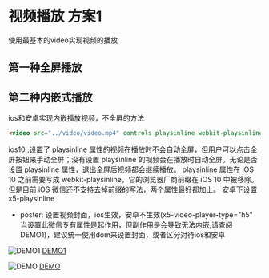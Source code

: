 # 视频播放 方案1
使用最基本的video实现视频的播放

## 第一种全屏播放

## 第二种内嵌式播放
ios和安卓实现内嵌播放视频，不全屏的方法
```html
<video src="../video/video.mp4" controls playsinline webkit-playsinline x5-playsinline></video>
```

ios10 ,设置了 playsinline 属性的视频在播放时不会自动全屏，但用户可以点击全屏按钮来手动全屏；没有设置 playsinline 的视频会在播放时自动全屏。无论是否设置 playsinline 属性，退出全屏后视频都会继续播放。
playsinline 属性在 iOS 10 之前需要写成 webkit-playsinline，它的浏览器厂商前缀在 iOS 10 中被移除。但是目前 iOS 微信还不支持去掉前缀的写法，两个属性最好都加上。
安卓下设置 x5-playsinline

- poster: 设置视频封面，ios生效，安卓不生效(x5-video-player-type="h5" 当设置此微信专有属性是起作用，但副作用是会导致无法内嵌,请查阅DEMO1)，建议统一使用dom来设置封面，或者区分对待ios和安卓

![DEMO1](https://songweir.github.io/h5s/video/videoinline/1526005787.png)
[DEMO1](https://songweir.github.io/h5s/video/videoinline/demo1.html)

![DEMO](https://songweir.github.io/h5s/video/videoinline/1525944693.png)
[DEMO](https://songweir.github.io/h5s/video/videoinline/index.html)